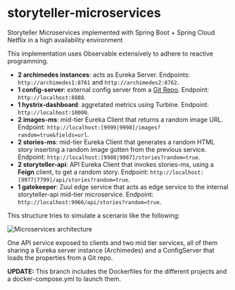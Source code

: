 # storyteller-microservices

Storyteller Microservices implemented with Spring Boot + Spring Cloud Netflix in a high availability environment

This implementation uses Observable extensively to adhere to reactive programming.

* **2 archimedes instances**: acts as Eureka Server. Endpoints: `http://archimedes1:8761` and `http://archimedes2:8762`.
* **1 config-server**: external config server from a [Git Repo](https://github.com/codependent/storyteller-microservices-config). Endpoint: `http://localhost:8888`.
* **1 hystrix-dashboard**: aggretated metrics using Turbine. Endpoint: `http://localhost:10000`.
* **2 images-ms**: mid-tier Eureka Client that returns a random image URL. Endpoint: `http://localhost:[9999|9998]/images?random=true&fields=url`.
* **2 stories-ms**: mid-tier Eureka Client that generates a random HTML story inserting a random image gotten from the previous service. Endpoint: `http://localhost:[9988|9987]/stories?random=true`.
* **2 storyteller-api**: API Eureka Client that invokes stories-ms, using a **Feign** client, to get a random story. Endpoint: `http://localhost:[9977|7799]/api/stories?random=true`.
* **1 gatekeeper**: Zuul edge service that acts as edge service to the internal storyteller-api mid-tier microservice. Endpoint: `http://localhost:9966/api/stories?random=true`.

This structure tries to simulate a scenario like the following:

![Microservices architecture](https://raw.githubusercontent.com/codependent/storyteller-microservices/high-availability-rxjava/diagram.png)

One API service exposed to clients and two mid tier services, all of them sharing a Eureka server instance (Archimedes) and a ConfigServer that loads the properties from a Git repo.

**UPDATE:** This branch includes the Dockerfiles for the different projects and a docker-compose.yml to launch them.
